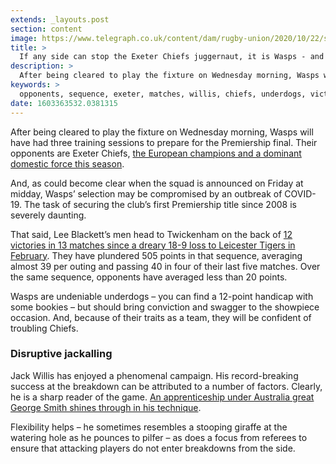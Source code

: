 ```yaml
--- 
extends: _layouts.post 
section: content 
image: https://www.telegraph.co.uk/content/dam/rugby-union/2020/10/22/ss-2020-10-22-9-19_trans_NvBQzQNjv4BqYS1acP-ch22p5qESP2v6g_10lxr3z29rmW271ytTCYo.png?impolicy=logo-overlay 
title: > 
  If any side can stop the Exeter Chiefs juggernaut, it is Wasps - and this how 
description: > 
  After being cleared to play the fixture on Wednesday morning, Wasps will have had three training sessions to prepare for the Premiership final.Their opponents are Exeter Chiefs, the European champions and a dominant domestic force this season.And, as could become clear when the squad is announced on Friday at midday, Wasps’ selection may be compromised by an outbreak of COVID-19.Over the same sequence, opponents have averaged less than 20 points.Wasps are undeniable underdogs – you can find a 12-point handicap with some bookies – but should bring conviction and swagger to the showpiece occasion. 
keywords: > 
  opponents, sequence, exeter, matches, willis, chiefs, underdogs, victories, stop, premiership, undeniable, wasps, juggernaut, watering 
date: 1603363532.0381315 
--- 
```

<div><p>After being cleared to play the fixture on Wednesday morning, Wasps will have had three training sessions to prepare for the Premiership final. Their opponents are Exeter Chiefs, <a href="https://www.telegraph.co.uk/rugby-union/2020/10/17/exeter-chiefs-vs-racing-92-champions-cup-final-live-score-latest/">the European champions and a dominant domestic force this season</a>.</p>
<p>And, as could become clear when the squad is announced on Friday at midday, Wasps&#8217; selection may be compromised by an outbreak of COVID-19. The task of securing the club&#8217;s first Premiership title since 2008 is severely daunting.</p>
<p>That said, Lee Blackett&#8217;s men head to Twickenham on the back of <a href="https://www.telegraph.co.uk/rugby-union/2020/09/07/behind-all-action-resurgence-wasps/">12 victories in 13 matches since a dreary 18-9 loss to Leicester Tigers in February</a>. They have plundered 505 points in that sequence, averaging almost 39 per outing and passing 40 in four of their last five matches. Over the same sequence, opponents have averaged less than 20 points.</p>
<p>Wasps are undeniable underdogs &#8211; you can find a 12-point handicap with some bookies &#8211; but should bring conviction and swagger to the showpiece occasion. And, because of their traits as a team, they will be confident of troubling Chiefs.</p>
<h3>Disruptive jackalling</h3>
<p>Jack Willis has enjoyed a phenomenal campaign. His record-breaking success at the breakdown can be attributed to a number of factors. Clearly, he is a sharp reader of the game. <a href="https://www.telegraph.co.uk/rugby-union/2017/11/01/star-tomorrow-breakdown-scrapper-jack-willis-relishing-breakthrough/">An apprenticeship under Australia great George Smith shines through in his technique</a>.</p>
<p>Flexibility helps &#8211; he sometimes resembles a stooping giraffe at the watering hole as he pounces to pilfer &#8211; as does a focus from referees to ensure that attacking players do not enter breakdowns from the side.</p>
</div>